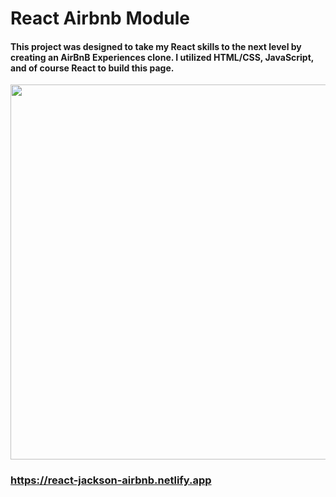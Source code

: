 # React Airbnb Module

#### This project was designed to take my React skills to the next level by creating an AirBnB Experiences clone. I utilized HTML/CSS, JavaScript, and of course React to build this page.

<img src="" width="600px" />

### https://react-jackson-airbnb.netlify.app
